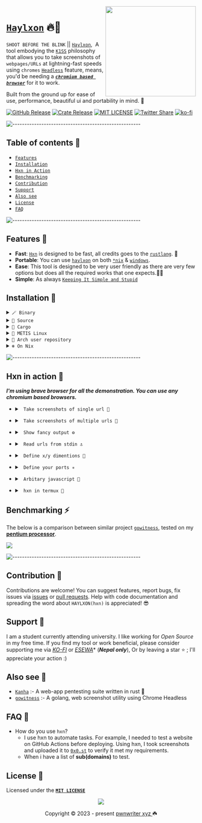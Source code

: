 <img src="https://raw.githubusercontent.com/pwnwriter/haylxon/showcase/hxn-transparent.png"  width="240" align="right">

# [`Haylxon`](https://github.com/pwnwriter/haylxon) 🔥🦀
`SHOOT BEFORE THE BLINK` ||  [`Haylxon`](https://github.com/pwnwriter/haylxon/),&nbsp; A tool embodying the [`K1SS`](https://en.wikipedia.org/wiki/KISS_principle) philosophy that allows you to take screenshots of `webpages/URLs` at lightning-fast speeds using `chromes` [`Headless`](https://en.wikipedia.org/wiki/Headless) feature, means, you'd be needing a [***`chromium based browser`***](https://en.wikipedia.org/wiki/Chromium_(web_browser)) for it to work.

Built from the ground up for ease of use, performance, beautiful ui and portability in mind. 💖

<p align="left">

<a href="https://github.com/pwnwriter/haylxon/releases"><img src="https://img.shields.io/github/v/release/pwnwriter/haylxon?style=flat&amp;labelColor=56534b&amp;color=c1c1b6&amp;logo=GitHub&amp;logoColor=white" alt="GitHub Release"></a>
<a href="https://crates.io/crates/hxn/"><img src="https://img.shields.io/crates/v/hxn?style=flat&amp;labelColor=56534b&amp;color=c1c1b6&amp;logo=Rust&amp;logoColor=white" alt="Crate Release"></a>
<a href="https://github.com/pwnwriter/haylxon/blob/main/LICENSE"><img src="https://img.shields.io/badge/License-MIT-white.svg" alt="MIT LICENSE"></a>
<a href="https://twitter.com/intent/tweet?text=Guys,%20Check%20out%20haylxon%20-%20A%20blazingly%20fast%20tool%20to%20grab%20screenshots%20of%20website%2FURL%20from%20terminal%20written%20in%20Rust!%20&url=https%3A%2F%2Fgithub.com%2Fpwnwriter%2Fhaylxon"><img alt="Twitter Share" src="https://img.shields.io/twitter/url/https/github.com/pwnwriter/haylxon.svg?style=social"></a>
[![ko-fi](https://img.shields.io/badge/support-pwnwriter%20-pink?logo=kofi&logoColor=white)](https://ko-fi.com/pwnwriter)

 
![-----------------------------------------------------](https://raw.githubusercontent.com/andreasbm/readme/master/assets/lines/aqua.png)


## Table of contents 📔

* [`Features`](#features)
* [`Installation`](#installation)
* [`Hxn in Action`](#action)
* [`Benchmarking`](#benchmarking)
* [`Contribution`](#contribution)
* [`Support`](#support)
* [`Also see`](#see)
* [`License`](#license)
* [`FAQ`](#faq)



![-----------------------------------------------------](https://raw.githubusercontent.com/andreasbm/readme/master/assets/lines/aqua.png)

<a name="features"></a>
## Features 🍙
- **Fast**: [`Hxn`](https://github.com/pwnwriter/haylxon) is designed to be fast, all credits goes to the [`rustlang`](https://rust-lang.org). 🦀
- **Portable**: You can use [`haylxon`](https://github.com/pwnwriter/haylxon/) on both [`*nix`](https://en.wikipedia.org/wiki/Linux) & [`windows`](https://en.wikipedia.org/wiki/Microsoft_Windows).
- **Ease**: This tool is designed to be very user friendly as there are very few options but does all the required works that one expects.👨‍🎨
- **Simple**: As always [`Keeping It Simple and Stupid`](https://en.wikipedia.org/wiki/KISS_principle)
 

<a name="installation"></a>
 ## Installation 📩
    
  <details> <summary><code>🪄 Binary </code></summary>
    &nbsp;
   
   -  **Manual**: You can directly download the binary from [**releases**](https://github.com/pwnwriter/haylxon/releases) of your arch and run it.
   - **One liner**: Run this one liner script 

```bash
wget -qO- "$(curl -qfsSL "https://api.github.com/repos/pwnwriter/haylxon/releases/latest" | jq -r '.assets[].browser_download_url' | grep -Ei "$(uname -m).*$(uname -s).*musl" | grep -v "\.sha")" | tar -xzf - --strip-components=1 && ./hxn -h
```  
  </details>
  <details> <summary><code>🌼 Source </code></summary>
  &nbsp;
 
  ```bash
  git clone --depth=1 https://github.com/pwnwriter/haylxon --branch=main
  cd haylxon
  cargo build --release 
  ```
  Then go to `release` dir and `./hxn` or move the `binary` to your any `$PATH` for instant access from anywhere.
</details>

<details> <summary><code>🎠 Cargo </code></summary>

- Using [crates.io](https://crates.io/crates/hxn)
  ```bash
  cargo install hxn
  ```
- Using [binstall](https://github.com/cargo-bins/cargo-binstall)
  ```bash
  cargo binstall hxn
  ```

  > **Note** ⚠️
  > This requires a working setup of rust/cargo & binstall.
</details>

<details> <summary><code>🚩 METIS Linux </code></summary>
&nbsp;
  
  ```bash
  sudo/doas pacman -Syyy hxn
  ```

</details>

<details> <summary><code>💢 Arch user repository </code></summary>
&nbsp;
  
  ```bash
  paru/yay -S haylxon-git
  ```

</details>

<details> <summary><code>❄️ On Nix  </code></summary>
&nbsp;
  
  ```bash
# Build from source and run
  nix run github:pwnwriter/haylxon
# without flakes:
 nix-env -iA nixpkgs.haylxon
# with flakes:
 nix profile install nixpkgs#haylxon
  ```

</details>

  
![-----------------------------------------------------](https://raw.githubusercontent.com/andreasbm/readme/master/assets/lines/aqua.png)
  
  
 <a name="action"></a>
## Hxn in action 🚀

  ***I'm using brave browser for all the demonstration. You can use any chromium based browsers.***
  &nbsp;
- <details> <summary><code> Take screenshots of single url 🔗 </code></summary>
   &nbsp;

  ```bash
  hxn -b $(which brave) -u https://example.com
  ```
     ![screenshot_2023-11-03_12-28-18](https://github.com/pwnwriter/haylxon/assets/90331517/e9fd87e3-a99a-4fd9-a100-dbe2d3947a58)

</details>

- <details> <summary><code> Take screenshots of multiple urls 📂 </code></summary>
   &nbsp;

  ```bash
  hxn -b $(which brave) -f urls.txt
  ```

  ![screenshot_2023-11-03_12-36-09](https://github.com/pwnwriter/haylxon/assets/90331517/cb94f0ee-5546-4854-9678-62c15665611f)


</details>

- <details> <summary><code> Show fancy output ⚙️ </code></summary>
  &nbsp;
  
   ```bash
   hxn -b $(which brave) -f urls.txt --verbose
     ```

   ![screenshot_2023-11-03_12-29-16](https://github.com/pwnwriter/haylxon/assets/90331517/38120572-72c5-4412-b583-02a14f88869e)

</details>

- <details> <summary><code> Read urls from stdin ⚓ </code></summary>
  &nbsp;
  
   ```bash
   cat urls.txt | hxn -b $(which brave) --stdin
   ```
  
  ![stdin](https://github.com/pwnwriter/haylxon/assets/90331517/db5b8542-af54-420a-8478-7bef4ef6fe0c)

  
</details>

- <details> <summary><code> Define x/y dimentions 🐀 </code></summary>
  &nbsp;
 
   ```bash
   cat urls.txt | hxn -b $(which brave) -x 144 -y 400 --stdin
   ```
  
  ![dimention](https://github.com/pwnwriter/haylxon/assets/90331517/c436100e-d647-40b2-9987-f52f81e09490)

  
</details>


- <details> <summary><code> Define your ports ✳️ </code></summary>
  &nbsp;
 
   ```bash
   hxn -b $(which brave) -f urls.txt --ports 8080,8081
   ```
  
  ![screenshot_2024-01-09_20-36-27](https://github.com/pwnwriter/haylxon/assets/90331517/2c0579ae-ca88-472a-a448-29d8accfcab6)

  
</details>

- <details> <summary><code> Arbitary javascript 🏺 </code></summary>
    &nbsp;
   
   ```bash
   hxn -b $(which brave) -u <url> --javascript "javascript code here". 

     ```
   <img width="723" alt="Screenshot 2024-06-20 at 13 52 00" src="https://github.com/pwnwriter/haylxon/assets/90331517/d86c7416-b79f-4bb4-8191-059f6be74bba">


  
</details>


- <details> <summary><code> hxn in termux 🐤 </code></summary>
    &nbsp;
   Install dependencies - 
    &nbsp;
   
   ```bash
   pkg install tur-repo -y ; pkg install chromium -y
   ln -s "$PREFIX/bin/chromium-browser" "$PREFIX/bin/chromium"  
   ```

  ![screenshot_2023-11-16_12-11-55](https://github.com/pwnwriter/haylxon/assets/90331517/c38bbd53-aaef-4883-baf5-adf51a768e62)


  
</details>


 <a name="benchmarking"></a>
## Benchmarking ⚡
  The below is a comparison between similar project [`gowitness`](https://github.com/sensepost/gowitness), tested on my [**pentium processor**](https://raw.githubusercontent.com/pwnwriter/haylxon/showcase/conf.png).
  
  ![](https://raw.githubusercontent.com/pwnwriter/haylxon/showcase/benchmark.png)
  
  ![-----------------------------------------------------](https://raw.githubusercontent.com/andreasbm/readme/master/assets/lines/aqua.png)

  
<a name="contribution"></a> 
## Contribution 🤝

Contributions are welcome! You can suggest features, report bugs, fix issues via [issues](https://github.com/pwnwriter/haylxon/issues) or [pull requests](https://github.com/pwnwriter/haylxon/pulls). Help with code documentation and spreading the word about `HAYLXON(hxn)` is appreciated! 😎

<a name="support"></a>
## Support 💌

 I am a student currently attending university. I like working for *Open Source* in my free time. If you find my tool or work beneficial, please consider supporting me via [*KO-FI*](https://ko-fi.com/pwnwriter) or [*ESEWA*](https://metislinux.org/docs/donate)* (***Nepal only***), Or by leaving a star ⭐ ; I'll appreciate your action :)

<a name="see"></a> 
## Also see 👀
- [`Kanha`](https://github.com/pwnwriter/kanha) :- A web-app pentesting suite written in rust 🦀
- [`gowitness`](https://github.com/sensepost/gowitness) :- A golang, web screenshot utility using Chrome Headless

<a name="faq"></a> 
## FAQ 🥶
 - How do you use `hxn`?
   - I use hxn to automate tasks. For example, I needed to test a website on GitHub Actions before deploying. Using hxn, I took screenshots and uploaded it to    [`0x0.st`](https://0x0.st) to verify it met my requirements.
   - When i have a list of __sub(domains)__ to test. 

<a name="license"></a> 
## License 🔐
 Licensed under the [**`MIT LICENSE`**](/LICENSE) 

 
<p align="center"><img src="https://raw.githubusercontent.com/catppuccin/catppuccin/main/assets/footers/gray0_ctp_on_line.svg?sanitize=true" /></p>
<p align="center">Copyright &copy; 2023 - present <a href="https://pwnwriter.xyz" target="_blank"> pwnwriter xyz </a> ☘️</p> 
  

